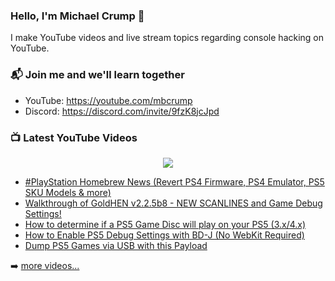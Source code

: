 ### Hello, I'm Michael Crump 👋

I make YouTube videos and live stream topics regarding console hacking on YouTube. 

### 📬 Join me and we'll learn together

- YouTube: https://youtube.com/mbcrump
- Discord: https://discord.com/invite/9fzK8jcJpd

### 📺 Latest YouTube Videos

<div align="center">

[<img src="https://img.shields.io/badge/-Subscribe-red?style=for-the-badge&logo=youtube&logoColor=white"/>](https://www.youtube.com/c/mbcrump?sub_confirmation=1)

</div>

<!-- YOUTUBE:START -->
- [#PlayStation  Homebrew News &lpar;Revert PS4 Firmware, PS4 Emulator, PS5 SKU Models &amp; more&rpar;](https://www.youtube.com/watch?v=gHifHpquN6E)
- [Walkthrough of GoldHEN v2.2.5b8 - NEW SCANLINES and Game Debug Settings!](https://www.youtube.com/watch?v=dAKcstR7ydA)
- [How to determine if a PS5 Game Disc will play on your PS5 &lpar;3.x/4.x&rpar;](https://www.youtube.com/watch?v=vPZ3PdS2Q9k)
- [How to Enable PS5 Debug Settings with BD-J &lpar;No WebKit Required&rpar;](https://www.youtube.com/watch?v=Bf7O_9-h1zA)
- [Dump PS5 Games via USB with this Payload](https://www.youtube.com/watch?v=9cscZGOQe0Q)
<!-- YOUTUBE:END -->

➡️ [more videos...](https://youtube.com/mbcrump)

